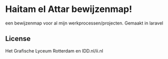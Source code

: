 # Haitam el Attar bewijzenmap!

een bewijzenmap voor al mijn werkprocessen/projecten.
Gemaakt in laravel


## License

Het Grafische Lyceum Rotterdam en IDD.nl/ii.nl
